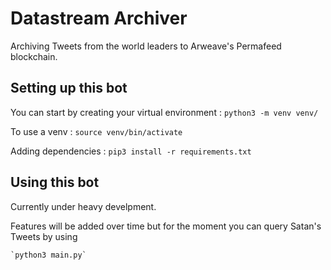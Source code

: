 # Datastream Archiver

Archiving Tweets from the world leaders to Arweave's Permafeed blockchain.

## Setting up this bot

You can start by creating your virtual environment : `python3 -m venv venv/`

To use a venv : `source venv/bin/activate`

Adding dependencies : `pip3 install -r requirements.txt`

## Using this bot

Currently under heavy develpment.

Features will be added over time but for the moment you can query Satan's Tweets by using

    `python3 main.py`


